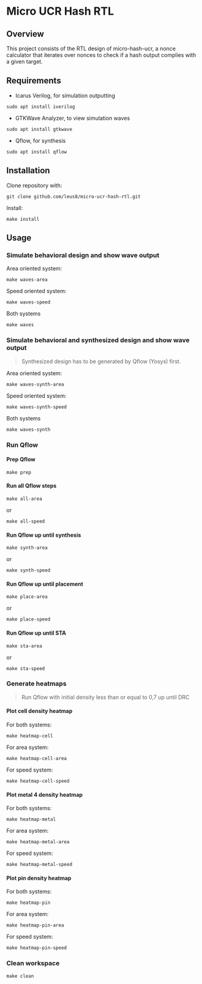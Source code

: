 # Micro UCR Hash RTL

## Overview
This project consists of the RTL design of micro-hash-ucr, a nonce calculator that iterates over nonces to check if a hash output complies with a given target.

## Requirements
* Icarus Verilog, for simulation outputting
```
sudo apt install iverilog
```
* GTKWave Analyzer, to view simulation waves
```
sudo apt install gtkwave
```
* Qflow, for synthesis
```
sudo apt install qflow
```

## Installation
Clone repository with:
```
git clone github.com/leus8/micro-ucr-hash-rtl.git
```
Install:
```
make install
```
## Usage
### Simulate behavioral design and show wave output
Area oriented system:
```
make waves-area
```
Speed oriented system:
```
make waves-speed
```
Both systems
```
make waves
```
### Simulate behavioral and synthesized design and show wave output

> Synthesized design has to be generated by Qflow (Yosys) first.

Area oriented system:
```
make waves-synth-area
```
Speed oriented system:
```
make waves-synth-speed
```
Both systems
```
make waves-synth
```
### Run Qflow
#### Prep Qflow
```
make prep
```
#### Run all Qflow steps
```
make all-area
```
or
```
make all-speed
```
#### Run Qflow up until synthesis
```
make synth-area
```
or
```
make synth-speed
```
#### Run Qflow up until placement
```
make place-area
```
or
```
make place-speed
```
#### Run Qflow up until STA
```
make sta-area
```
or
```
make sta-speed
```
### Generate heatmaps

> Run Qflow with initial density less than or equal to 0,7 up until DRC

#### Plot cell density heatmap
For both systems:
```
make heatmap-cell
```
For area system:
```
make heatmap-cell-area
```
For speed system:
```
make heatmap-cell-speed
```
#### Plot metal 4 density heatmap
For both systems:
```
make heatmap-metal
```
For area system:
```
make heatmap-metal-area
```
For speed system:
```
make heatmap-metal-speed
```
#### Plot pin density heatmap
For both systems:
```
make heatmap-pin
```
For area system:
```
make heatmap-pin-area
```
For speed system:
```
make heatmap-pin-speed
```
### Clean workspace
```
make clean
```
